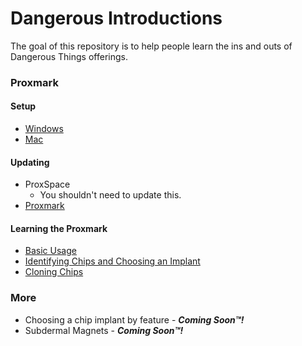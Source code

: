 # Dangerous Introductions
The goal of this repository is to help people learn the ins and outs of Dangerous Things offerings.

### Proxmark
#### Setup
- [Windows](setup/WINDOWS.md)
- [Mac](setup/MAC.md)

#### Updating
- ProxSpace
  - You shouldn't need to update this.
- [Proxmark](basics/UPDATE_PROXMARK.md)

#### Learning the Proxmark
- [Basic Usage](basics/PROXMARK_BASICS.md)
- [Identifying Chips and Choosing an Implant](basics/ID_CHIPS.md)
- [Cloning Chips](basics/PROXMARK_CLONING.md)

### More
- Choosing a chip implant by feature - ***Coming Soon™!***
- Subdermal Magnets - ***Coming Soon™!***
